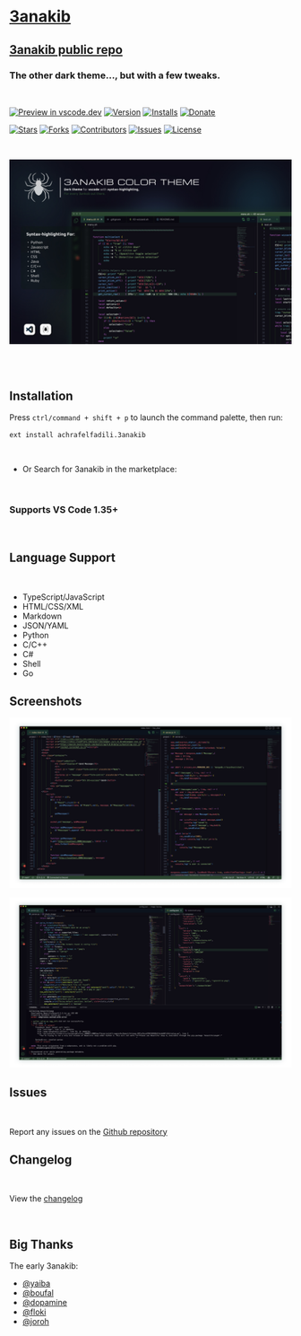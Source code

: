 # [3anakib](https://marketplace.visualstudio.com/items?itemName=achrafelfadili.3anakib)

## [3anakib public repo](https://github.com/0xShady/3anakib-theme)

### The other dark theme..., but with a few tweaks.
<br>

[![Preview in vscode.dev](https://img.shields.io/badge/preview%20in-vscode.dev-green)](https://vscode.dev/theme/achrafelfadili.3anakib)
[![Version](https://vsmarketplacebadge.apphb.com/version/achrafelfadili.3anakib.svg)](https://marketplace.visualstudio.com/items?itemName=achrafelfadili.3anakib)
[![Installs](https://vsmarketplacebadge.apphb.com/installs/achrafelfadili.3anakib.svg)](https://marketplace.visualstudio.com/items?itemName=achrafelfadili.3anakib)
[![Donate](https://img.shields.io/badge/donate-now-Green.svg)](https://www.paypal.me/achrafelfadili)

[![Stars](https://img.shields.io/github/stars/0xShady/3anakib-theme)](https://github.com/0xShady/3anakib-theme/stargazers)
[![Forks](https://img.shields.io/github/forks/0xShady/3anakib-theme)](https://github.com/0xShady/3anakib-theme/network/members)
[![Contributors](https://img.shields.io/github/contributors/0xShady/3anakib-theme)](https://github.com/0xShady/3anakib-theme)
[![Issues](https://img.shields.io/github/issues/0xShady/3anakib-theme)](https://github.com/0xShady/3anakib-theme/issues)
[![License](https://img.shields.io/badge/license-MIT-blue.svg)](https://github.com/0xShady/3anakib-theme/blob/main/license.txt)


<br>

![ScreenShot](./images/screenshot-1.jpg)

<br>
<br>

## Installation

Press `ctrl/command + shift + p` to launch the command palette, then run:

```
ext install achrafelfadili.3anakib
```
<br>

* Or Search for 3anakib in the marketplace:


<br>

### Supports VS Code 1.35+
<br>

## Language Support
<br>

*    TypeScript/JavaScript
*    HTML/CSS/XML
*    Markdown
*    JSON/YAML
*    Python
*    C/C++
*    C#
*    Shell
*    Go


## Screenshots

![ScreenShot](./images/screenshot-2.png)
<br>

![ScreenShot](./images/screenshot-3.png)
<br>

## Issues
<br>

Report any issues on the [Github repository](https://github.com/0xShady/3anakib-theme/issues)

## Changelog
<br>

View the [changelog](https://github.com/0xShady/3anakib-theme/blob/main/CHANGELOG.md)

<br>

## Big Thanks

The early 3anakib:
<br>

* [@yaiba](https://github.com/NotYaiba)
* [@boufal](https://github.com/saadennour)
* [@dopamine](https://github.com/0xDopamine)
* [@floki](https://github.com/floki61)
* [@joroh](https://github.com/0xJoroh)